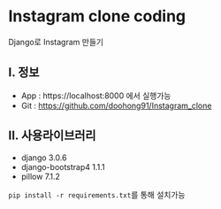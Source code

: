 # Instagram clone coding
Django로 Instagram 만들기

## I. 정보
- App : https://localhost:8000 에서 실행가능
- Git : https://github.com/doohong91/Instagram_clone

## II. 사용라이브러리
- django 3.0.6
- django-bootstrap4 1.1.1
- pillow 7.1.2

`pip install -r requirements.txt`를 통해 설치가능

